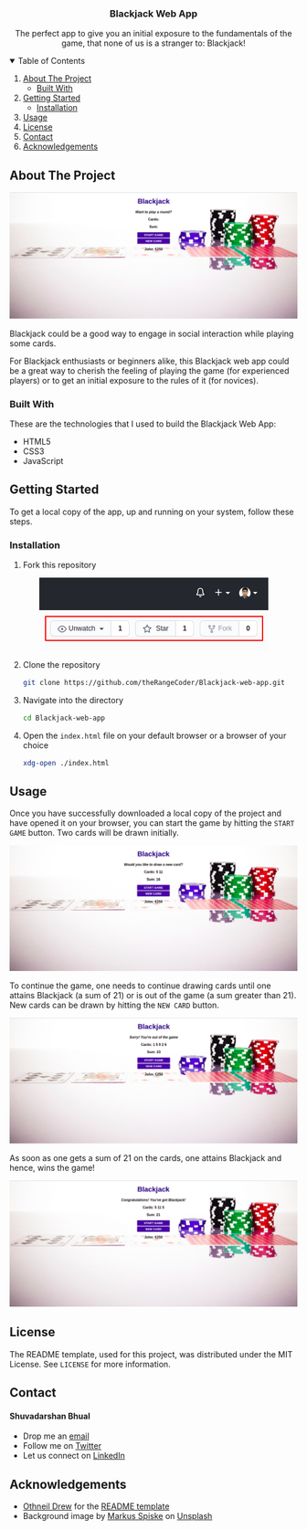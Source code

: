   <h3 align="center">Blackjack Web App</h3>

  <p align="center">
    The perfect app to give you an initial exposure to the fundamentals of the game, that none of us is a stranger to: Blackjack!
    <br />
  </p>
</p>



<!-- TABLE OF CONTENTS -->
<details open="open">
  <summary>Table of Contents</summary>
  <ol>
    <li>
      <a href="#about-the-project">About The Project</a>
      <ul>
        <li><a href="#built-with">Built With</a></li>
      </ul>
    </li>
    <li>
      <a href="#getting-started">Getting Started</a>
      <ul>
        <li><a href="#installation">Installation</a></li>
      </ul>
    </li>
    <li><a href="#usage">Usage</a></li>
    <li><a href="#license">License</a></li>
    <li><a href="#contact">Contact</a></li>
    <li><a href="#acknowledgements">Acknowledgements</a></li>
  </ol>
</details>



<!-- ABOUT THE PROJECT -->
## About The Project

<div style="text-align:center"><img src="./img/blackjack_initial.png" /></div>

Blackjack could be a good way to engage in social interaction while playing some cards.<br/>

For Blackjack enthusiasts or beginners alike, this Blackjack web app could be a great way to cherish the feeling of playing the game (for experienced players) or to get an initial exposure to the rules of it (for novices).

### Built With

These are the technologies that I used to build the Blackjack Web App:
* HTML5
* CSS3
* JavaScript



<!-- GETTING STARTED -->
## Getting Started

To get a local copy of the app, up and running on your system, follow these steps.


### Installation

1. Fork this repository
<div style="text-align:center"><img src="./img/fork.png" /></div>

2. Clone the repository
   ```sh
   git clone https://github.com/theRangeCoder/Blackjack-web-app.git
   ```
3. Navigate into the directory
   ```sh
   cd Blackjack-web-app
   ```
4. Open the `index.html` file on your default browser or a browser of your choice
   ```sh
   xdg-open ./index.html
   ``` 



<!-- USAGE EXAMPLES -->
## Usage

Once you have successfully downloaded a local copy of the project and have opened it on your browser, you can start the game by hitting the `START GAME` button. Two cards will be drawn initially.<br/>

<div style="text-align:center"><img src="./img/start_game.png" /></div>

To continue the game, one needs to continue drawing cards until one attains Blackjack (a sum of 21) or is out of the game (a sum greater than 21). New cards can be drawn by hitting the `NEW CARD` button.<br/>
<div style="text-align:center"><img src="./img/result_1.png" /></div>

As soon as one gets a sum of 21 on the cards, one attains Blackjack and hence, wins the game!
<div style="text-align:center"><img src="./img/result_2.png" /></div>


<!-- LICENSE -->
## License

The README template, used for this project, was distributed under the MIT License. See `LICENSE` for more information.



<!-- CONTACT -->
## Contact

#### Shuvadarshan Bhual
* Drop me an [email](mailto:sbhual1998@gmail.com) 
* Follow me on [Twitter](https://twitter.com/theRangeCoder)
* Let us connect on [LinkedIn](https://www.linkedin.com/in/shuvadarshan-bhual)



<!-- ACKNOWLEDGEMENTS -->
## Acknowledgements
* [Othneil Drew](https://www.othneildrew.com) for the [README template](https://github.com/othneildrew/Best-README-Template)
* Background image by <a href="https://unsplash.com/@markusspiske?utm_source=unsplash&utm_medium=referral&utm_content=creditCopyText">Markus Spiske</a> on <a href="https://unsplash.com/s/photos/blackjack?utm_source=unsplash&utm_medium=referral&utm_content=creditCopyText">Unsplash</a>

